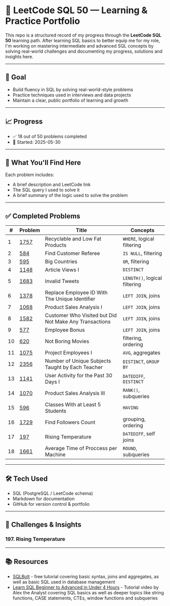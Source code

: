 # 🧠 LeetCode SQL 50 — Learning & Practice Portfolio

This repo is a structured record of my progress through the **LeetCode SQL 50** learning path. After learning SQL basics to better equip me for my role, I'm working on mastering intermediate and advanced SQL concepts by solving real-world challenges and documenting my progress, solutions and insights here.

---

## 🚀 Goal

- Build fluency in SQL by solving real-world-style problems
- Practice techniques used in interviews and data projects
- Maintain a clear, public portfolio of learning and growth

---

## 📈 Progress
- ✅ 18 out of 50 problems completed  
- 📅 Started: 2025-05-30

---

## 📘 What You'll Find Here

Each problem includes:
- A brief description and LeetCode link  
- The SQL query I used to solve it
- A brief summary of the logic used to solve the problem

---

## ✅ Completed Problems

| # | Problem | Title | Concepts |
|---|---|-------|----------|
| 1 | [1757](https://leetcode.com/problems/recyclable-and-low-fat-products/) | Recyclable and Low Fat Products | `WHERE`, logical filtering |
| 2 | [584](https://leetcode.com/problems/find-customer-referee/) | Find Customer Referee | `IS NULL`, filtering |
| 3 | [595](https://leetcode.com/problems/big-countries/description/?envType=study-plan-v2&envId=top-sql-50) | Big Countries | `OR`, filtering |
| 4 | [1148](https://leetcode.com/problems/article-views-i/?envType=study-plan-v2&envId=top-sql-50) | Article Views I | `DISTINCT` |
| 5 | [1683](https://leetcode.com/problems/invalid-tweets/?envType=study-plan-v2&envId=top-sql-50) | Invalid Tweets | `LENGTH()`, logical filtering |
| 6 | [1378](https://leetcode.com/problems/replace-employee-id-with-the-unique-identifier/?envType=study-plan-v2&envId=top-sql-50) | Replace Employee ID With The Unique Identifier | `LEFT JOIN`, joins |
| 7 | [1068](https://leetcode.com/problems/product-sales-analysis-i/?envType=study-plan-v2&envId=top-sql-50) | Product Sales Analysis I | `LEFT JOIN`, joins |
| 8 | [1582](https://leetcode.com/problems/customer-who-visited-but-did-not-make-any-transactions/?envType=study-plan-v2&envId=top-sql-50) | Customer Who Visited but Did Not Make Any Transactions | `LEFT JOIN`, joins |
| 9 | [577](https://leetcode.com/problems/employee-bonus/description/?envType=study-plan-v2&envId=top-sql-50) | Employee Bonus | `LEFT JOIN`, joins |
| 10 | [620](https://leetcode.com/problems/not-boring-movies/description/?envType=study-plan-v2&envId=top-sql-50) | Not Boring Movies | filtering, ordering |
| 11| [1075](https://leetcode.com/problems/project-employees-i/description/?envType=study-plan-v2&envId=top-sql-50) | Project Employees I | `AVG`, aggregates |
| 12 | [2356](https://leetcode.com/problems/number-of-unique-subjects-taught-by-each-teacher/?envType=study-plan-v2&envId=top-sql-50) | Number of Unique Subjects Taught by Each Teacher | `DISTINCT`, `GROUP BY` | 
| 13 | [1141](https://leetcode.com/problems/user-activity-for-the-past-30-days-i/description/?envType=study-plan-v2&envId=top-sql-50) | User Activity for the Past 30 Days I | `DATEDIFF`, `DISTINCT` |
| 14 | [1070](https://leetcode.com/problems/product-sales-analysis-iii/submissions/1663014064/?envType=study-plan-v2&envId=top-sql-50) | Product Sales Analysis III | `RANK()`, subqueries |
| 15 | [596](leetcode.com/problems/classes-with-at-least-5-students/description/?envType=study-plan-v2&envId=top-sql-50) | Classes With at Least 5 Students | `HAVING` |
| 16 | [1729](https://leetcode.com/problems/classes-with-at-least-5-students/description/?envType=study-plan-v2&envId=top-sql-50) | Find Followers Count | grouping, ordering |
| 17 | [197](https://leetcode.com/problems/rising-temperature/description/?envType=study-plan-v2&envId=top-sql-50) | Rising Temperature | `DATEDIFF`, self joins |
| 18 | [1661](https://leetcode.com/problems/average-time-of-process-per-machine/description/?envType=study-plan-v2&envId=top-sql-50) | Average Time of Proccess per Machine | `ROUND`, subqueries |
---

## 🛠️ Tech Used

- SQL (PostgreSQL / LeetCode schema)  
- Markdown for documentation  
- GitHub for version control & portfolio

---

## 🧠 Challenges & Insights

### 197. Rising Temperature

---

## 📚 Resources

- [SQLBolt](https://sqlbolt.com/) - free tutorial covering basic syntax, joins and aggregates, as well as basic SQL used in database management
- [Learn SQL Beginner to Advanced in Under 4 Hours](https://www.youtube.com/watch?v=OT1RErkfLNQ) - Tutorial video by Alex the Analyst covering SQL basics as well as deeper topics like string functions, CASE statements, CTEs, window functions and subqueries
